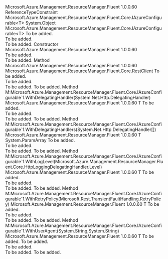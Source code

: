 <Type Name="AzureConfigurable&lt;T&gt;" FullName="Microsoft.Azure.Management.ResourceManager.Fluent.Core.AzureConfigurable&lt;T&gt;">
  <TypeSignature Language="C#" Value="public class AzureConfigurable&lt;T&gt; : Microsoft.Azure.Management.ResourceManager.Fluent.Core.IAzureConfigurable&lt;T&gt; where T : class, IAzureConfigurable&lt;T&gt;" />
  <TypeSignature Language="ILAsm" Value=".class public auto ansi beforefieldinit AzureConfigurable`1&lt;class (class Microsoft.Azure.Management.ResourceManager.Fluent.Core.IAzureConfigurable`1&lt;!T&gt;) T&gt; extends System.Object implements class Microsoft.Azure.Management.ResourceManager.Fluent.Core.IAzureConfigurable`1&lt;!T&gt;" />
  <TypeSignature Language="DocId" Value="T:Microsoft.Azure.Management.ResourceManager.Fluent.Core.AzureConfigurable`1" />
  <TypeSignature Language="VB.NET" Value="Public Class AzureConfigurable(Of T)&#xA;Implements IAzureConfigurable(Of T)" />
  <TypeSignature Language="F#" Value="type AzureConfigurable&lt;'T (requires 'T : null and 'T :&gt; IAzureConfigurable&lt;'T&gt;)&gt; = class&#xA;    interface IAzureConfigurable&lt;'T (requires 'T : null and 'T :&gt; IAzureConfigurable&lt;'T&gt;)&gt;" />
  <AssemblyInfo>
    <AssemblyName>Microsoft.Azure.Management.ResourceManager.Fluent</AssemblyName>
    <AssemblyVersion>1.0.0.60</AssemblyVersion>
  </AssemblyInfo>
  <TypeParameters>
    <TypeParameter Name="T">
      <Constraints>
        <ParameterAttribute>ReferenceTypeConstraint</ParameterAttribute>
        <InterfaceName>Microsoft.Azure.Management.ResourceManager.Fluent.Core.IAzureConfigurable&lt;T&gt;</InterfaceName>
      </Constraints>
    </TypeParameter>
  </TypeParameters>
  <Base>
    <BaseTypeName>System.Object</BaseTypeName>
  </Base>
  <Interfaces>
    <Interface>
      <InterfaceName>Microsoft.Azure.Management.ResourceManager.Fluent.Core.IAzureConfigurable&lt;T&gt;</InterfaceName>
    </Interface>
  </Interfaces>
  <Docs>
    <typeparam name="T">To be added.</typeparam>
    <summary>To be added.</summary>
    <remarks>To be added.</remarks>
  </Docs>
  <Members>
    <Member MemberName=".ctor">
      <MemberSignature Language="C#" Value="protected AzureConfigurable ();" />
      <MemberSignature Language="ILAsm" Value=".method familyhidebysig specialname rtspecialname instance void .ctor() cil managed" />
      <MemberSignature Language="DocId" Value="M:Microsoft.Azure.Management.ResourceManager.Fluent.Core.AzureConfigurable`1.#ctor" />
      <MemberSignature Language="VB.NET" Value="Protected Sub New ()" />
      <MemberType>Constructor</MemberType>
      <AssemblyInfo>
        <AssemblyName>Microsoft.Azure.Management.ResourceManager.Fluent</AssemblyName>
        <AssemblyVersion>1.0.0.60</AssemblyVersion>
      </AssemblyInfo>
      <Parameters />
      <Docs>
        <summary>To be added.</summary>
        <remarks>To be added.</remarks>
      </Docs>
    </Member>
    <Member MemberName="BuildRestClient">
      <MemberSignature Language="C#" Value="protected Microsoft.Azure.Management.ResourceManager.Fluent.Core.RestClient BuildRestClient (Microsoft.Azure.Management.ResourceManager.Fluent.Authentication.AzureCredentials credentials);" />
      <MemberSignature Language="ILAsm" Value=".method familyhidebysig instance class Microsoft.Azure.Management.ResourceManager.Fluent.Core.RestClient BuildRestClient(class Microsoft.Azure.Management.ResourceManager.Fluent.Authentication.AzureCredentials credentials) cil managed" />
      <MemberSignature Language="DocId" Value="M:Microsoft.Azure.Management.ResourceManager.Fluent.Core.AzureConfigurable`1.BuildRestClient(Microsoft.Azure.Management.ResourceManager.Fluent.Authentication.AzureCredentials)" />
      <MemberSignature Language="VB.NET" Value="Protected Function BuildRestClient (credentials As AzureCredentials) As RestClient" />
      <MemberSignature Language="F#" Value="member this.BuildRestClient : Microsoft.Azure.Management.ResourceManager.Fluent.Authentication.AzureCredentials -&gt; Microsoft.Azure.Management.ResourceManager.Fluent.Core.RestClient" Usage="azureConfigurable.BuildRestClient credentials" />
      <MemberType>Method</MemberType>
      <AssemblyInfo>
        <AssemblyName>Microsoft.Azure.Management.ResourceManager.Fluent</AssemblyName>
        <AssemblyVersion>1.0.0.60</AssemblyVersion>
      </AssemblyInfo>
      <ReturnValue>
        <ReturnType>Microsoft.Azure.Management.ResourceManager.Fluent.Core.RestClient</ReturnType>
      </ReturnValue>
      <Parameters>
        <Parameter Name="credentials" Type="Microsoft.Azure.Management.ResourceManager.Fluent.Authentication.AzureCredentials" />
      </Parameters>
      <Docs>
        <param name="credentials">To be added.</param>
        <summary>To be added.</summary>
        <returns>To be added.</returns>
        <remarks>To be added.</remarks>
      </Docs>
    </Member>
    <Member MemberName="WithDelegatingHandler">
      <MemberSignature Language="C#" Value="public T WithDelegatingHandler (System.Net.Http.DelegatingHandler delegatingHandler);" />
      <MemberSignature Language="ILAsm" Value=".method public hidebysig newslot virtual instance !T WithDelegatingHandler(class System.Net.Http.DelegatingHandler delegatingHandler) cil managed" />
      <MemberSignature Language="DocId" Value="M:Microsoft.Azure.Management.ResourceManager.Fluent.Core.AzureConfigurable`1.WithDelegatingHandler(System.Net.Http.DelegatingHandler)" />
      <MemberSignature Language="F#" Value="abstract member WithDelegatingHandler : System.Net.Http.DelegatingHandler -&gt; 'T&#xA;override this.WithDelegatingHandler : System.Net.Http.DelegatingHandler -&gt; 'T" Usage="azureConfigurable.WithDelegatingHandler delegatingHandler" />
      <MemberType>Method</MemberType>
      <Implements>
        <InterfaceMember>M:Microsoft.Azure.Management.ResourceManager.Fluent.Core.IAzureConfigurable`1.WithDelegatingHandler(System.Net.Http.DelegatingHandler)</InterfaceMember>
      </Implements>
      <AssemblyInfo>
        <AssemblyName>Microsoft.Azure.Management.ResourceManager.Fluent</AssemblyName>
        <AssemblyVersion>1.0.0.60</AssemblyVersion>
      </AssemblyInfo>
      <ReturnValue>
        <ReturnType>T</ReturnType>
      </ReturnValue>
      <Parameters>
        <Parameter Name="delegatingHandler" Type="System.Net.Http.DelegatingHandler" />
      </Parameters>
      <Docs>
        <param name="delegatingHandler">To be added.</param>
        <summary>To be added.</summary>
        <returns>To be added.</returns>
        <remarks>To be added.</remarks>
      </Docs>
    </Member>
    <Member MemberName="WithDelegatingHandlers">
      <MemberSignature Language="C#" Value="public T WithDelegatingHandlers (params System.Net.Http.DelegatingHandler[] delegatingHandlers);" />
      <MemberSignature Language="ILAsm" Value=".method public hidebysig newslot virtual instance !T WithDelegatingHandlers(class System.Net.Http.DelegatingHandler[] delegatingHandlers) cil managed" />
      <MemberSignature Language="DocId" Value="M:Microsoft.Azure.Management.ResourceManager.Fluent.Core.AzureConfigurable`1.WithDelegatingHandlers(System.Net.Http.DelegatingHandler[])" />
      <MemberSignature Language="VB.NET" Value="Public Function WithDelegatingHandlers (ParamArray delegatingHandlers As DelegatingHandler()) As T" />
      <MemberSignature Language="F#" Value="abstract member WithDelegatingHandlers : System.Net.Http.DelegatingHandler[] -&gt; 'T&#xA;override this.WithDelegatingHandlers : System.Net.Http.DelegatingHandler[] -&gt; 'T" Usage="azureConfigurable.WithDelegatingHandlers delegatingHandlers" />
      <MemberType>Method</MemberType>
      <Implements>
        <InterfaceMember>M:Microsoft.Azure.Management.ResourceManager.Fluent.Core.IAzureConfigurable`1.WithDelegatingHandlers(System.Net.Http.DelegatingHandler[])</InterfaceMember>
      </Implements>
      <AssemblyInfo>
        <AssemblyName>Microsoft.Azure.Management.ResourceManager.Fluent</AssemblyName>
        <AssemblyVersion>1.0.0.60</AssemblyVersion>
      </AssemblyInfo>
      <ReturnValue>
        <ReturnType>T</ReturnType>
      </ReturnValue>
      <Parameters>
        <Parameter Name="delegatingHandlers" Type="System.Net.Http.DelegatingHandler[]">
          <Attributes>
            <Attribute>
              <AttributeName>System.ParamArray</AttributeName>
            </Attribute>
          </Attributes>
        </Parameter>
      </Parameters>
      <Docs>
        <param name="delegatingHandlers">To be added.</param>
        <summary>To be added.</summary>
        <returns>To be added.</returns>
        <remarks>To be added.</remarks>
      </Docs>
    </Member>
    <Member MemberName="WithLogLevel">
      <MemberSignature Language="C#" Value="public T WithLogLevel (Microsoft.Azure.Management.ResourceManager.Fluent.Core.HttpLoggingDelegatingHandler.Level level);" />
      <MemberSignature Language="ILAsm" Value=".method public hidebysig newslot virtual instance !T WithLogLevel(valuetype Microsoft.Azure.Management.ResourceManager.Fluent.Core.HttpLoggingDelegatingHandler/Level level) cil managed" />
      <MemberSignature Language="DocId" Value="M:Microsoft.Azure.Management.ResourceManager.Fluent.Core.AzureConfigurable`1.WithLogLevel(Microsoft.Azure.Management.ResourceManager.Fluent.Core.HttpLoggingDelegatingHandler.Level)" />
      <MemberSignature Language="F#" Value="abstract member WithLogLevel : Microsoft.Azure.Management.ResourceManager.Fluent.Core.HttpLoggingDelegatingHandler.Level -&gt; 'T&#xA;override this.WithLogLevel : Microsoft.Azure.Management.ResourceManager.Fluent.Core.HttpLoggingDelegatingHandler.Level -&gt; 'T" Usage="azureConfigurable.WithLogLevel level" />
      <MemberType>Method</MemberType>
      <Implements>
        <InterfaceMember>M:Microsoft.Azure.Management.ResourceManager.Fluent.Core.IAzureConfigurable`1.WithLogLevel(Microsoft.Azure.Management.ResourceManager.Fluent.Core.HttpLoggingDelegatingHandler.Level)</InterfaceMember>
      </Implements>
      <AssemblyInfo>
        <AssemblyName>Microsoft.Azure.Management.ResourceManager.Fluent</AssemblyName>
        <AssemblyVersion>1.0.0.60</AssemblyVersion>
      </AssemblyInfo>
      <ReturnValue>
        <ReturnType>T</ReturnType>
      </ReturnValue>
      <Parameters>
        <Parameter Name="level" Type="Microsoft.Azure.Management.ResourceManager.Fluent.Core.HttpLoggingDelegatingHandler+Level" />
      </Parameters>
      <Docs>
        <param name="level">To be added.</param>
        <summary>To be added.</summary>
        <returns>To be added.</returns>
        <remarks>To be added.</remarks>
      </Docs>
    </Member>
    <Member MemberName="WithRetryPolicy">
      <MemberSignature Language="C#" Value="public T WithRetryPolicy (Microsoft.Rest.TransientFaultHandling.RetryPolicy retryPolicy);" />
      <MemberSignature Language="ILAsm" Value=".method public hidebysig newslot virtual instance !T WithRetryPolicy(class Microsoft.Rest.TransientFaultHandling.RetryPolicy retryPolicy) cil managed" />
      <MemberSignature Language="DocId" Value="M:Microsoft.Azure.Management.ResourceManager.Fluent.Core.AzureConfigurable`1.WithRetryPolicy(Microsoft.Rest.TransientFaultHandling.RetryPolicy)" />
      <MemberSignature Language="F#" Value="abstract member WithRetryPolicy : Microsoft.Rest.TransientFaultHandling.RetryPolicy -&gt; 'T&#xA;override this.WithRetryPolicy : Microsoft.Rest.TransientFaultHandling.RetryPolicy -&gt; 'T" Usage="azureConfigurable.WithRetryPolicy retryPolicy" />
      <MemberType>Method</MemberType>
      <Implements>
        <InterfaceMember>M:Microsoft.Azure.Management.ResourceManager.Fluent.Core.IAzureConfigurable`1.WithRetryPolicy(Microsoft.Rest.TransientFaultHandling.RetryPolicy)</InterfaceMember>
      </Implements>
      <AssemblyInfo>
        <AssemblyName>Microsoft.Azure.Management.ResourceManager.Fluent</AssemblyName>
        <AssemblyVersion>1.0.0.60</AssemblyVersion>
      </AssemblyInfo>
      <ReturnValue>
        <ReturnType>T</ReturnType>
      </ReturnValue>
      <Parameters>
        <Parameter Name="retryPolicy" Type="Microsoft.Rest.TransientFaultHandling.RetryPolicy" />
      </Parameters>
      <Docs>
        <param name="retryPolicy">To be added.</param>
        <summary>To be added.</summary>
        <returns>To be added.</returns>
        <remarks>To be added.</remarks>
      </Docs>
    </Member>
    <Member MemberName="WithUserAgent">
      <MemberSignature Language="C#" Value="public T WithUserAgent (string product, string version);" />
      <MemberSignature Language="ILAsm" Value=".method public hidebysig newslot virtual instance !T WithUserAgent(string product, string version) cil managed" />
      <MemberSignature Language="DocId" Value="M:Microsoft.Azure.Management.ResourceManager.Fluent.Core.AzureConfigurable`1.WithUserAgent(System.String,System.String)" />
      <MemberSignature Language="VB.NET" Value="Public Function WithUserAgent (product As String, version As String) As T" />
      <MemberSignature Language="F#" Value="abstract member WithUserAgent : string * string -&gt; 'T&#xA;override this.WithUserAgent : string * string -&gt; 'T" Usage="azureConfigurable.WithUserAgent (product, version)" />
      <MemberType>Method</MemberType>
      <Implements>
        <InterfaceMember>M:Microsoft.Azure.Management.ResourceManager.Fluent.Core.IAzureConfigurable`1.WithUserAgent(System.String,System.String)</InterfaceMember>
      </Implements>
      <AssemblyInfo>
        <AssemblyName>Microsoft.Azure.Management.ResourceManager.Fluent</AssemblyName>
        <AssemblyVersion>1.0.0.60</AssemblyVersion>
      </AssemblyInfo>
      <ReturnValue>
        <ReturnType>T</ReturnType>
      </ReturnValue>
      <Parameters>
        <Parameter Name="product" Type="System.String" />
        <Parameter Name="version" Type="System.String" />
      </Parameters>
      <Docs>
        <param name="product">To be added.</param>
        <param name="version">To be added.</param>
        <summary>To be added.</summary>
        <returns>To be added.</returns>
        <remarks>To be added.</remarks>
      </Docs>
    </Member>
  </Members>
</Type>